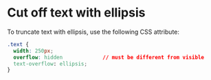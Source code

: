 # Cut off text with ellipsis

To truncate text with ellipsis, use the following CSS attribute:

```css
.text {
  width: 250px;
  overflow: hidden             // must be different from visible
  text-overflow: ellipsis;
}
```
